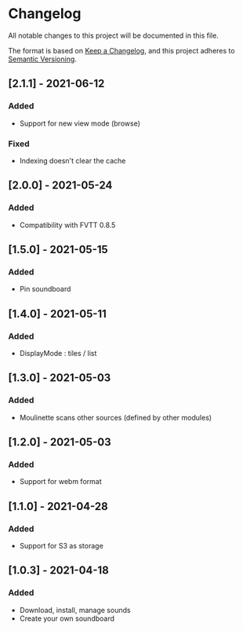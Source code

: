 # Changelog
All notable changes to this project will be documented in this file.

The format is based on [Keep a Changelog](https://keepachangelog.com/en/1.0.0/),
and this project adheres to [Semantic Versioning](https://semver.org/spec/v2.0.0.html).

## [2.1.1] - 2021-06-12
### Added
- Support for new view mode (browse)
### Fixed
- Indexing doesn't clear the cache

## [2.0.0] - 2021-05-24
### Added
- Compatibility with FVTT 0.8.5

## [1.5.0] - 2021-05-15
### Added
- Pin soundboard

## [1.4.0] - 2021-05-11
### Added
- DisplayMode : tiles / list

## [1.3.0] - 2021-05-03
### Added
- Moulinette scans other sources (defined by other modules)

## [1.2.0] - 2021-05-03
### Added
- Support for webm format

## [1.1.0] - 2021-04-28
### Added
- Support for S3 as storage

## [1.0.3] - 2021-04-18
### Added
- Download, install, manage sounds
- Create your own soundboard
